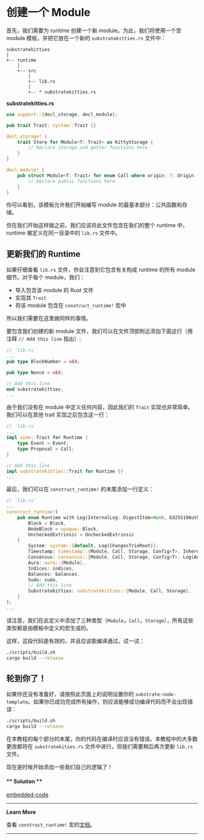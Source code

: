 # 创建一个 Module

首先，我们需要为 runtime 创建一个新 module。为此，我们将使用一个空 module 模板，并把它放在一个新的 `substratekitties.rs` 文件中：

```
substratekitties
|
+-- runtime
    |
    +-- src
        |
        +-- lib.rs
        |
        +-- * substratekitties.rs
```

**substratekitties<span>.</span>rs**

```rust
use support::{decl_storage, decl_module};

pub trait Trait: system::Trait {}

decl_storage! {
    trait Store for Module<T: Trait> as KittyStorage {
        // Declare storage and getter functions here
    }
}

decl_module! {
    pub struct Module<T: Trait> for enum Call where origin: T::Origin {
        // Declare public functions here
    }
}
```

你可以看到，该模板允许我们开始编写 module 的最基本部分：公共函数和存储。

但在我们开始这样做之前，我们应该将此文件包含在我们的整个 runtime 中，runtime 被定义在同一目录中的 `lib.rs` 文件中。

## 更新我们的 Runtime

如果仔细查看 `lib.rs` 文件，你会注意到它包含有关构成 runtime 的所有 module 细节。对于每个 module，我们：

- 导入包含该 module 的 Rust 文件
- 实现其 `Trait`
- 将该 module 包含在 `construct_runtime!` 宏中

所以我们需要在这里做同样的事情。

要包含我们创建的新 module 文件，我们可以在文件顶部附近添加下面这行（用注释 `// Add this line` 指出）:

```rust
// `lib.rs`
...
pub type BlockNumber = u64;

pub type Nonce = u64;

// Add this line
mod substratekitties;
...
```

由于我们没有在 module 中定义任何内容，因此我们的 `Trait` 实现也非常简单。我们可以在其他 trait 实现之后包含这一行：

```rust
// `lib.rs`
...
impl sudo::Trait for Runtime {
    type Event = Event;
    type Proposal = Call;
}

// Add this line
impl substratekitties::Trait for Runtime {}
...
```

最后，我们可以在 `construct_runtime!` 的末尾添加一行定义：

```rust
// `lib.rs`
...
construct_runtime!(
    pub enum Runtime with Log(InternalLog: DigestItem<Hash, Ed25519AuthorityId>) where
        Block = Block,
        NodeBlock = opaque::Block,
        UncheckedExtrinsic = UncheckedExtrinsic
    {
        System: system::{default, Log(ChangesTrieRoot)},
        Timestamp: timestamp::{Module, Call, Storage, Config<T>, Inherent},
        Consensus: consensus::{Module, Call, Storage, Config<T>, Log(AuthoritiesChange), Inherent},
        Aura: aura::{Module},
        Indices: indices,
        Balances: balances,
        Sudo: sudo,
        // Add this line
        Substratekitties: substratekitties::{Module, Call, Storage},
    }
);
...
```

请注意，我们在此定义中添加了三种类型（`Module`，`Call`，`Storage`），所有这些类型都是由模板中定义的宏生成的。

这样，这段代码是有效的，并且应该能编译通过。试一试：

```bash
./scripts/build.sh
cargo build --release
```

## 轮到你了！

如果你还没有准备好，请按照此页面上的说明设置你的 `substrate-node-template`。如果你已成功完成所有操作，则应该能够成功编译代码而不会出现错误：

```bash
./scripts/build.sh
cargo build --release
```

在本教程的每个部分的末尾，你的代码在编译时应该没有错误。本教程中的大多数更改都将在 `substratekities.rs` 文件中进行，但我们需要稍后再次更新 `lib.rs` 文件。

现在是时候开始添加一些我们自己的逻辑了！

<!-- tabs:start -->

#### ** Solution **

[embedded-code](../../1/assets/1.1-finished-code.rs ':include :type=code embed-final')

<!-- tabs:end -->

---

**Learn More**

查看 `construct_runtime!` 宏的[文档](https://substrate.dev/rustdocs/v1.0/srml_support/macro.construct_runtime.html)。

---
